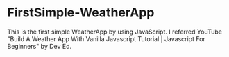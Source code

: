 # FirstSimple-WeatherApp
This is the first simple WeatherApp by using JavaScript. I referred YouTube "Build A Weather App With Vanilla Javascript Tutorial | Javascript For Beginners" by  Dev Ed.

